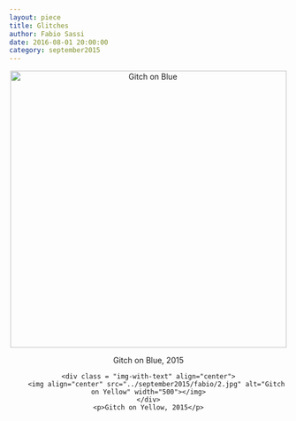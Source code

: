 ```yaml
---
layout: piece
title: Glitches
author: Fabio Sassi
date: 2016-08-01 20:00:00
category: september2015
---
```

<div align="center">
    <div class = "img-with-text" align="center">
        <img align="center" src="../september2015/fabio/1.jpg" alt="Gitch on Blue" width="500"></img>
    </div>
    <p>Gitch on Blue, 2015</p>

    <div class = "img-with-text" align="center">
        <img align="center" src="../september2015/fabio/2.jpg" alt="Gitch on Yellow" width="500"></img>
    </div>
    <p>Gitch on Yellow, 2015</p>
</div>
